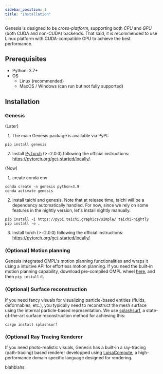 ```yaml
---
sidebar_position: 1
title: "Installation"
---
```


Genesis is designed to be *cross-platform*, supporting both *CPU* and *GPU* (both CUDA and non-CUDA) backends. That said, it is recommended to use Linux platform with CUDA-compatible GPU to achieve the best performance.

## Prerequisites
* Python: 3.7+
* OS
  * Linux (recommended)
  * MacOS / Windows (can run but not fully supported)

## Installation
### Genesis

(Later)
1. The main Genesis package is available via PyPI:
```
pip install genesis
```
2. Install [PyTorch](https://pytorch.org) (>=2.0.0) following the official instructions: https://pytorch.org/get-started/locally/.


(Now)
1. create conda env
```
conda create -n genesis python=3.9
conda activate genesis
```

2. Install taichi and genesis.
Note that at release time, taichi will be a dependency automatically handled. For now, since we rely on some features in the nightly version, let's install nightly manually.
```
pip install -i https://pypi.taichi.graphics/simple/ taichi-nightly
pip install -e .
```

3. Install torch (>=2.0.0) following the official instructions: https://pytorch.org/get-started/locally/


### (Optional) Motion planning
Genesis integrated OMPL's motion planning functionalities and wraps it using a intuitive API for effortless motion planning. If you need the built-in motion planning capability, download pre-compiled OMPL wheel [here](https://github.com/ompl/ompl/releases/tag/prerelease), and then `pip install` it.

### (Optional) Surface reconstruction
If you need fancy visuals for visualizing particle-based entities (fluids, deformables, etc.), you typically need to reconstruct the mesh surface using the internal particle-based representation. We use [splashsurf](https://github.com/InteractiveComputerGraphics/splashsurf), a state-of-the-art surface reconstruction method for achieving this:
```
cargo install splashsurf
```

### (Optional) Ray Tracing Renderer

If you need photo-realistic visuals, Genesis has a built-in a ray-tracing (path-tracing) based renderer developped using [LuisaCompute](https://github.com/LuisaGroup/LuisaCompute), a high-performance domain specific language designed for rendering.

blahblahs


